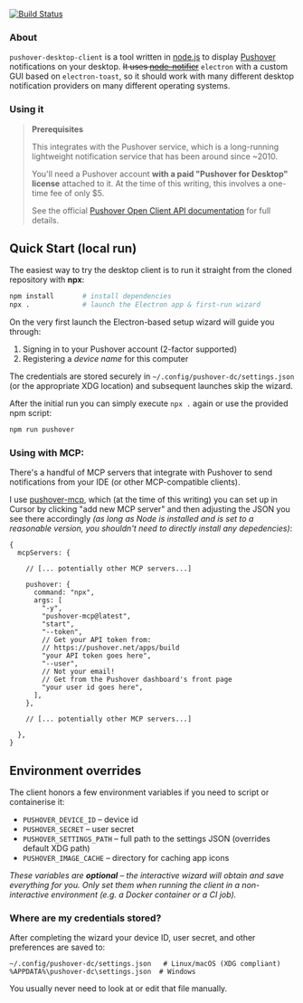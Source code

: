 [![Build Status](https://travis-ci.org/nbrownus/pushover-desktop-client.svg)](https://travis-ci.org/nbrownus/pushover-desktop-client)

### About

`pushover-desktop-client` is a tool written in [node.js](https://node.js) to display [Pushover](https://pushover.net)
notifications on your desktop. ~~It uses [node-notifier](https://github.com/mikaelbr/node-notifier)~~ `electron` with a custom GUI based on `electron-toast`, so it should work
with many different desktop notification providers on many different operating systems.

### Using it

> **Prerequisites**
>
> This integrates with the Pushover service, which is a long-running lightweight notification service that has been around since ~2010.
>
> You'll need a Pushover account **with a paid "Pushover for Desktop" license** attached to it. At the time of this writing, this involves a one-time fee of only $5.
>
> See the official [Pushover Open Client API documentation](https://pushover.net/api/client) for full details.

## Quick Start (local run)

The easiest way to try the desktop client is to run it straight from the cloned repository with **npx**:

```bash
npm install       # install dependencies
npx .             # launch the Electron app & first-run wizard
```

On the very first launch the Electron-based setup wizard will guide you through:

1. Signing in to your Pushover account (2-factor supported)
2. Registering a _device name_ for this computer

The credentials are stored securely in `~/.config/pushover-dc/settings.json` (or the appropriate XDG location) and subsequent launches skip the wizard.

After the initial run you can simply execute `npx .` again or use the provided npm script:

```bash
npm run pushover
```

### Using with MCP:

There's a handful of MCP servers that integrate with Pushover to send notifications from your IDE (or other MCP-compatible clients).

I use [pushover-mcp](https://github.com/AshikNesin/pushover-mcp), which (at the time of this writing) you can set up in Cursor by clicking "add new MCP server" and then adjusting the JSON you see there accordingly _(as long as Node is installed and is set to a reasonable version, you shouldn't need to directly install any depedencies)_:

```json5
{
  mcpServers: {

    // [... potentially other MCP servers...]

    pushover: {
      command: "npx",
      args: [
        "-y",
        "pushover-mcp@latest",
        "start",
        "--token",
        // Get your API token from:
        // https://pushover.net/apps/build
        "your API token goes here",
        "--user",
        // Not your email!
        // Get from the Pushover dashboard's front page
        "your user id goes here",
      ],
    },

    // [... potentially other MCP servers...]

  },
}
```

## Environment overrides

The client honors a few environment variables if you need to script or containerise it:

- `PUSHOVER_DEVICE_ID` – device id
- `PUSHOVER_SECRET` – user secret
- `PUSHOVER_SETTINGS_PATH` – full path to the settings JSON (overrides default XDG path)
- `PUSHOVER_IMAGE_CACHE` – directory for caching app icons

_These variables are **optional** – the interactive wizard will obtain and save everything for you. Only set them when running the client in a non-interactive environment (e.g. a Docker container or a CI job)._

### Where are my credentials stored?

After completing the wizard your device ID, user secret, and other preferences are saved to:

```text
~/.config/pushover-dc/settings.json   # Linux/macOS (XDG compliant)
%APPDATA%\pushover-dc\settings.json  # Windows
```

You usually never need to look at or edit that file manually.